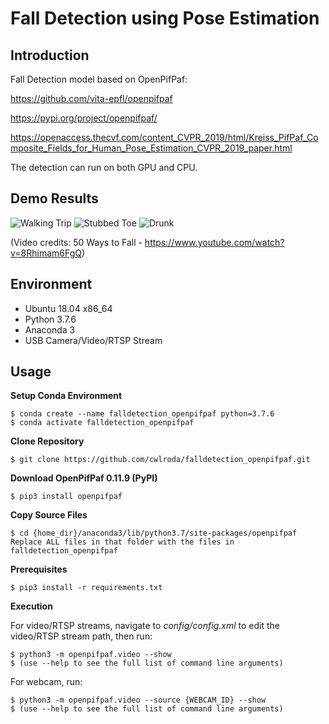 # Fall Detection using Pose Estimation

## Introduction
Fall Detection model based on OpenPifPaf:

https://github.com/vita-epfl/openpifpaf

https://pypi.org/project/openpifpaf/

https://openaccess.thecvf.com/content_CVPR_2019/html/Kreiss_PifPaf_Composite_Fields_for_Human_Pose_Estimation_CVPR_2019_paper.html

The detection can run on both GPU and CPU.

## Demo Results
![Walking Trip](https://github.com/cwlroda/falldetection_openpifpaf/blob/master/media/walking_trip.gif)
![Stubbed Toe](https://github.com/cwlroda/falldetection_openpifpaf/blob/master/media/stubbed_toe.gif)
![Drunk](https://github.com/cwlroda/falldetection_openpifpaf/blob/master/media/drunk.gif)

(Video credits: 50 Ways to Fall - https://www.youtube.com/watch?v=8Rhimam6FgQ)

## Environment
- Ubuntu 18.04 x86_64
- Python 3.7.6
- Anaconda 3
- USB Camera/Video/RTSP Stream

## Usage
**Setup Conda Environment**
```console
$ conda create --name falldetection_openpifpaf python=3.7.6
$ conda activate falldetection_openpifpaf
```
**Clone Repository**
```console
$ git clone https://github.com/cwlroda/falldetection_openpifpaf.git
```
**Download OpenPifPaf 0.11.9 (PyPI)**
```console
$ pip3 install openpifpaf
```
**Copy Source Files**
```console
$ cd {home_dir}/anaconda3/lib/python3.7/site-packages/openpifpaf
Replace ALL files in that folder with the files in falldetection_openpifpaf
```
**Prerequisites**
```console
$ pip3 install -r requirements.txt
```
**Execution**

For video/RTSP streams, navigate to _config/config.xml_ to edit the video/RTSP stream path, then run:
```console
$ python3 -m openpifpaf.video --show
$ (use --help to see the full list of command line arguments)
```
For webcam, run:
```console
$ python3 -m openpifpaf.video --source {WEBCAM_ID} --show
$ (use --help to see the full list of command line arguments)
```
